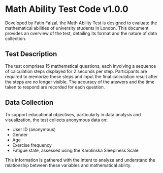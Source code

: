 # Math Ability Test Code v1.0.0

Developed by Fatin Faizal, the Math Ability Test is designed to evaluate the mathematical abilities of university students in London. This document provides an overview of the test, detailing its format and the nature of data collection.

## Test Description

The test comprises 15 mathematical questions, each involving a sequence of calculation steps displayed for 2 seconds per step. Participants are required to memorize these steps and input the final calculation result after the steps are no longer visible. The accuracy of the answers and the time taken to respond are recorded for each question.

## Data Collection

To support educational objectives, particularly in data analysis and visualization, the test collects anonymous data on:

- User ID (anonymous)
- Gender
- Age
- Exercise frequency
- Fatigue state, assessed using the Karolinska Sleepiness Scale

This information is gathered with the intent to analyze and understand the relationship between these variables and mathematical ability.
